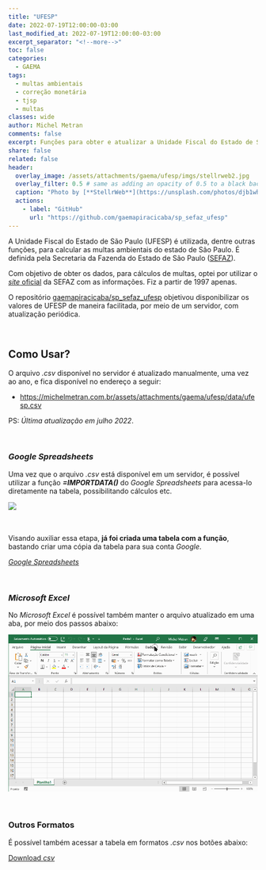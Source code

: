 ```yaml
---
title: "UFESP"
date: 2022-07-19T12:00:00-03:00
last_modified_at: 2022-07-19T12:00:00-03:00
excerpt_separator: "<!--more-->"
toc: false
categories:
  - GAEMA
tags:
  - multas ambientais
  - correção monetária
  - tjsp
  - multas
classes: wide
author: Michel Metran
comments: false
excerpt: Funções para obter e atualizar a Unidade Fiscal do Estado de São Paulo (UFESP), necessárias para cálculos de multas ambientais
share: false
related: false
header:
  overlay_image: /assets/attachments/gaema/ufesp/imgs/stellrweb2.jpg
  overlay_filter: 0.5 # same as adding an opacity of 0.5 to a black background
  caption: "Photo by [**StellrWeb**](https://unsplash.com/photos/djb1whucfBY) on [Unsplash](https://unsplash.com)"
  actions:
    - label: "GitHub"
      url: "https://github.com/gaemapiracicaba/sp_sefaz_ufesp"
---
```


A Unidade Fiscal do Estado de São Paulo (UFESP) é utilizada, dentre outras funções, para calcular as multas ambientais do estado de São Paulo. É definida pela Secretaria da Fazenda do Estado de São Paulo ([SEFAZ](https://portal.fazenda.sp.gov.br/)).

Com objetivo de obter os dados, para cálculos de multas, optei por utilizar o [_site_ oficial](https://legislacao.fazenda.sp.gov.br/Paginas/ValoresDaUFESP.aspx) da SEFAZ com as informações. Fiz a partir de 1997 apenas.

O repositório [gaemapiracicaba/sp_sefaz_ufesp](https://github.com/gaemapiracicaba/sp_sefaz_ufesp) objetivou disponibilizar os valores de UFESP de maneira facilitada, por meio de um servidor, com atualização periódica.

<br>

## Como Usar?

O arquivo _.csv_ disponível no servidor é atualizado manualmente, uma vez ao ano, e fica disponível no endereço a seguir:

- <a href="/assets/attachments/gaema/ufesp/data/ufesp.csv" target="_blank">https://michelmetran.com.br/assets/attachments/gaema/ufesp/data/ufesp.csv </a>

PS: *Última atualização em julho 2022*.

<br>

### _Google Spreadsheets_

Uma vez que o arquivo _.csv_ está disponível em um servidor, é possível utilizar a função **_=IMPORTDATA()_** do _Google Spreadsheets_ para acessa-lo diretamente na tabela, possibilitando cálculos etc.

![](https://i.imgur.com/amnkAWu.png)

<br>

Visando auxiliar essa etapa, **já foi criada uma tabela com a função**, bastando criar uma cópia da tabela para sua conta _Google_.

<a href="https://docs.google.com/spreadsheets/d/18FrTldOVhm198wviHv06zZvGv_b0RFDSaFn9Cxg2vw0/edit?usp=sharing">_Google Spreadsheets_</a>

<br>

### _Microsoft Excel_

No _Microsoft Excel_ é possível também manter o arquivo atualizado em uma aba, por meio dos passos abaixo:

![](/assets/attachments/gaema/correcao_monetaria/imgs/excel.gif)

<br>

### Outros Formatos

É possível também acessar a tabela em formatos _.csv_ nos botões abaixo:

<a href="https://michelmetran.github.io/assets/correcao_monetaria/data/ufesp.csv" class="btn btn--primary">Download _csv_</a>
